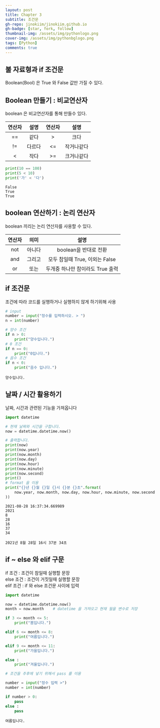 ```yaml
---
layout: post
title: Chapter 3
subtitle: 조건문
gh-repo: jinokiim/jinokiim.github.io
gh-badge: [star, fork, follow]
thumbnail-img: /assets/img/pythonlogo.png
cover-img: /assets/img/pythonbglogo.png
tags: [Python]
comments: true
---
```

## 불 자료형과 if 조건문

Boolean(Bool) 은 True 와 False 값만 가질 수 있다.

## Boolean 만들기 : 비교연산자

boolean 은 비교연산자를 통해 만들수 있다.

|연산자|설명|연산자|설명|
|:---:|:---:|:---:|:---:|
|==|같다|>|크다|
|!=|다르다|<=|작거나같다|
|<|작다|>=|크거나같다|



```python
print(10 == 100)
print(5 < 10)
print('가' < '다')
```

    False
    True
    True


## boolean 연산하기 : 논리 연산자

boolean 끼리는 논리 연산자를 사용할 수 있다.

|연산자|의미|설명|
|:---:|:---:|:---:|
|not|아니다|boolean을 반대로 전환|
|and|그리고|모두 참일때 True, 이외는 False|
|or|또는|두개중 하나만 참이라도 True 출력|  

## if 조건문

조건에 따라 코드를 실행하거나 실행하지 않게 하기위해 사용


```python
# input
number = input("정수를 입력하시오. > ")
n = int(number)

# 양수 조건
if n > 0:
    print("양수입니다.")
# 0 조건
if n == 0:
    print("0입니다.")
# 음수 조건
if n < 0:
    print("음수 입니다.")
```

    양수입니다.


## 날짜 / 시간 활용하기

날짜, 시간과 관련된 기능을 가져옵니다


```python
import datetime

# 현재 날짜와 시간을 구합니다.
now = datetime.datetime.now()

# 출력합니다.
print(now)
print(now.year)
print(now.month)
print(now.day)
print(now.hour)
print(now.minute)
print(now.second)
print()
# format 을 이용
print("{}년 {}월 {}일 {}시 {}분 {}초".format(
    now.year, now.month, now.day, now.hour, now.minute, now.second
))
```

    2021-08-28 16:37:34.669989
    2021
    8
    28
    16
    37
    34
    
    2021년 8월 28일 16시 37분 34초


## if ~ else 와 elif 구문

if 조건 : 조건이 참일때 실행할 문장  
else 조건 : 조건이 거짓일때 실행할 문장  
elif 조건 : if 와 else 조건문 사이에 입력



```python
import datetime

now = datetime.datetime.now()
month = now.month    # datetime 을 가져오고 현재 월을 변수로 저장

if 3 <= month <= 5:
    print("봄입니다.")

elif 6 <= month <= 8:
    print("여름입니다.")

elif 9 <= month <= 11:
    print("가을입니다.")

else :
    print("겨울입니다.")

# 조건을 추후에 넣기 위해서 pass 를 이용

number = input("정수 입력 >")
number = int(number)

if number > 0:
    pass
else :
    pass
```

    여름입니다.



```python

```
